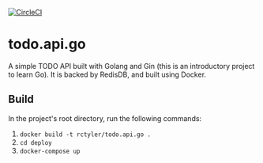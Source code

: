 [![CircleCI](https://img.shields.io/circleci/project/github/rctyler/todo.api.go.svg)](https://circleci.com/gh/rctyler/todo.api.go)
# todo.api.go
A simple TODO API built with Golang and Gin (this is an introductory project to learn Go). It is backed by RedisDB, and built using Docker.
## Build
In the project's root directory, run the following commands:
1. `docker build -t rctyler/todo.api.go .`
2. `cd deploy`
3. `docker-compose up`
